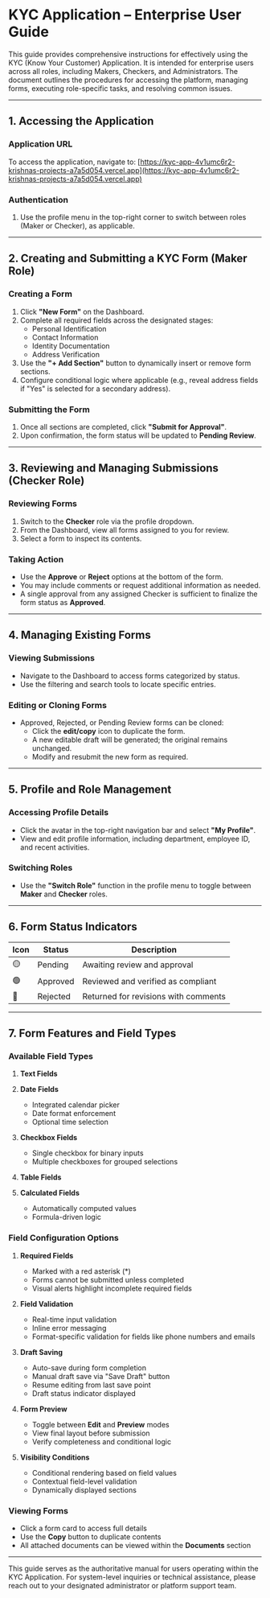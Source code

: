 # KYC Application – Enterprise User Guide

This guide provides comprehensive instructions for effectively using the KYC (Know Your Customer) Application. It is intended for enterprise users across all roles, including Makers, Checkers, and Administrators. The document outlines the procedures for accessing the platform, managing forms, executing role-specific tasks, and resolving common issues.

---

## 1. Accessing the Application

### Application URL

To access the application, navigate to: [https://kyc-app-4v1umc6r2-krishnas-projects-a7a5d054.vercel.app](https://kyc-app-4v1umc6r2-krishnas-projects-a7a5d054.vercel.app)

### Authentication

1. Use the profile menu in the top-right corner to switch between roles (Maker or Checker), as applicable.

---

## 2. Creating and Submitting a KYC Form (Maker Role)

### Creating a Form

1. Click **"New Form"** on the Dashboard.
2. Complete all required fields across the designated stages:
   - Personal Identification
   - Contact Information
   - Identity Documentation
   - Address Verification
3. Use the **"+ Add Section"** button to dynamically insert or remove form sections.
4. Configure conditional logic where applicable (e.g., reveal address fields if "Yes" is selected for a secondary address).

### Submitting the Form

1. Once all sections are completed, click **"Submit for Approval"**.
2. Upon confirmation, the form status will be updated to **Pending Review**.

---

## 3. Reviewing and Managing Submissions (Checker Role)

### Reviewing Forms

1. Switch to the **Checker** role via the profile dropdown.
2. From the Dashboard, view all forms assigned to you for review.
3. Select a form to inspect its contents.

### Taking Action

- Use the **Approve** or **Reject** options at the bottom of the form.
- You may include comments or request additional information as needed.
- A single approval from any assigned Checker is sufficient to finalize the form status as **Approved**.

---

## 4. Managing Existing Forms

### Viewing Submissions

- Navigate to the Dashboard to access forms categorized by status.
- Use the filtering and search tools to locate specific entries.

### Editing or Cloning Forms

- Approved, Rejected, or Pending Review forms can be cloned:
  - Click the **edit/copy** icon to duplicate the form.
  - A new editable draft will be generated; the original remains unchanged.
  - Modify and resubmit the new form as required.

---

## 5. Profile and Role Management

### Accessing Profile Details

- Click the avatar in the top-right navigation bar and select **"My Profile"**.
- View and edit profile information, including department, employee ID, and recent activities.

### Switching Roles

- Use the **"Switch Role"** function in the profile menu to toggle between **Maker** and **Checker** roles.

---

## 6. Form Status Indicators

| Icon | Status   | Description                          |
| ---- | -------- | ------------------------------------ |
| 🟡   | Pending  | Awaiting review and approval         |
| 🟢   | Approved | Reviewed and verified as compliant   |
| 🔴   | Rejected | Returned for revisions with comments |

---

## 7. Form Features and Field Types

### Available Field Types

1. **Text Fields**

2. **Date Fields**

   - Integrated calendar picker
   - Date format enforcement
   - Optional time selection

3. **Checkbox Fields**

   - Single checkbox for binary inputs
   - Multiple checkboxes for grouped selections

4. **Table Fields**

5. **Calculated Fields**

   - Automatically computed values
   - Formula-driven logic

### Field Configuration Options

1. **Required Fields**

   - Marked with a red asterisk (*)
   - Forms cannot be submitted unless completed
   - Visual alerts highlight incomplete required fields

2. **Field Validation**

   - Real-time input validation
   - Inline error messaging
   - Format-specific validation for fields like phone numbers and emails

3. **Draft Saving**

   - Auto-save during form completion
   - Manual draft save via "Save Draft" button
   - Resume editing from last save point
   - Draft status indicator displayed

4. **Form Preview**

   - Toggle between **Edit** and **Preview** modes
   - View final layout before submission
   - Verify completeness and conditional logic

5. **Visibility Conditions**

   - Conditional rendering based on field values
   - Contextual field-level validation
   - Dynamically displayed sections

### Viewing Forms

- Click a form card to access full details
- Use the **Copy** button to duplicate contents
- All attached documents can be viewed within the **Documents** section

---

This guide serves as the authoritative manual for users operating within the KYC Application. For system-level inquiries or technical assistance, please reach out to your designated administrator or platform support team.
 